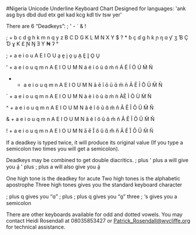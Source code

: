 #Nigeria Unicode Underline Keyboard Chart
Designed for languages: 'ank asg bys dbd dud etx gel kad kcg kdl tiv tsw yer'

There are 6 “Deadkeys”:     ; ' - ` & ! 

; +  b c d g h k m n q y z B C D G K L M N X Y $ ? *
       ɓ ç ɗ ɡ ɦ ƙ ɲ ŋ  ɑ ƴ ʒ Ɓ Ç Ɗ ɣ  Ƙ £  Ɲ Ŋ  Ǝ Ƴ ₦ ʔ °

; + a e i o u A E I O U
      a̱ e̱ i̱ o̱ u̱ A̱ E̱ I̱ O̱ U̱

' + a e i o u q m n A E I O U M N
      á é í ó ú ɑ́ ḿ ń Á É Í Ó Ú Ḿ Ń

- + a e i o u q m n A E I O U M N
      ā ē ī ō ū ɑ̄ m̄ n̄ Ā Ē Ī Ō Ū M̄ N̄

` + a e i o u q m n A E I O U M N
       à è ì ò ù ɑ̀ m̀ ǹ ÀÈ Ì Ò Ù M̀ Ǹ

^ + a e i o u q m n A E I O U M N
       â ê î ô û ɑ̂ m̂ n̂ Â Ê Î Ô Û M̂ N̂

& + a e i o u q m n A E I O U M N
        ǎ ě ǐ ǒ ǔ ɑ̌ m̌ ň Ǎ Ě Ǐ Ǒ Ǔ M̌ Ň

!  + a e i o u q m n A E I O U M N
       a̋ e̋ I̋ ő ű ɑ̋ m̋ n̋ A̋ E̋ I̋ Ő Ű M̋ N̋

If a deadkey is typed twice, it will produce its original value (If you type a semicolon two times you will get a semicolon).

Deadkeys may be combined to get double diacritics.
; plus ' plus a    will give you   á̱ 
' plus ; plus a    will also give you á̱

One high tone is the deadkey for acute
Two high tones is the alphabetic apostrophe
Three high tones gives you the standard keyboard character

; plus q gives you “ɑ”
; plus ; plus q gives you “ɑ̱”
three ; ‘s  gives you a semicolon

There are other keyboards available for odd and dotted vowels. You may contact Heidi Rosendall at 08035853427 or
Patrick_Rosendall@wycliffe.org for technical assistance.
